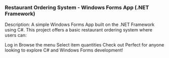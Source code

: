 ### Restaurant Ordering System - Windows Forms App (.NET Framework)

Description:
A simple Windows Forms App built on the .NET Framework using C#. This project offers a basic restaurant ordering system where users can:

Log in
Browse the menu
Select item quantities
Check out
Perfect for anyone looking to explore C# and Windows Forms development!
